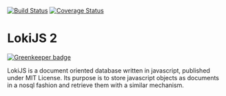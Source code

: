 [![Build Status](https://travis-ci.org/LokiJS-Forge/LokiJS2.svg?branch=master)](https://travis-ci.org/LokiJS-Forge/LokiJS2)
[![Coverage Status](https://coveralls.io/repos/github/LokiJS-Forge/LokiJS2/badge.svg?branch=feature%2Fadd_build_system)](https://coveralls.io/github/LokiJS-Forge/LokiJS2?branch=feature%2Fadd_build_system)

# LokiJS 2

[![Greenkeeper badge](https://badges.greenkeeper.io/LokiJS-Forge/LokiJS2.svg)](https://greenkeeper.io/)

LokiJS is a document oriented database written in javascript, published under MIT License.
Its purpose is to store javascript objects as documents in a nosql fashion and retrieve them with a similar mechanism.
